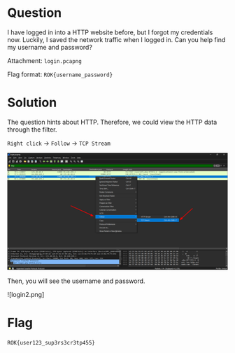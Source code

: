 # Question
I have logged in into a HTTP website before, but I forgot my credentials now. Luckily, I saved the network traffic when I logged in. Can you help find my username and password?

Attachment: `login.pcapng`

Flag format: `ROK{username_password}`


# Solution
The question hints about HTTP. Therefore, we could view the HTTP data through the filter. 

`Right click` -> `Follow` -> `TCP Stream`

![](./login.png)

Then, you will see the username and password.

![login2.png]


# Flag
`ROK{user123_sup3rs3cr3tp455}`
